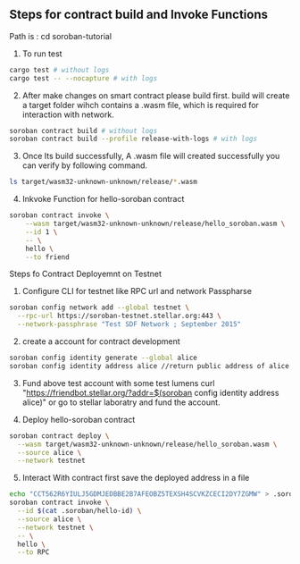 ## Steps for contract build and Invoke Functions

Path  is :  cd soroban-tutorial

1. To run test
```bash
cargo test # without logs
cargo test -- --nocapture # with logs
```

2. After make changes on smart contract please build first. build will create a target folder wihch contains a .wasm file, which is required for interaction with network.
```bash
soroban contract build # without logs
soroban contract build --profile release-with-logs # with logs
```
3. Once Its build successfully, A .wasm file will created successfully you can verify by following command.
```bash
ls target/wasm32-unknown-unknown/release/*.wasm
```
4. Inkvoke Function for hello-soroban contract
```bash
soroban contract invoke \
    --wasm target/wasm32-unknown-unknown/release/hello_soroban.wasm \
    --id 1 \
    -- \
    hello \
    --to friend
```

Steps fo Contract Deployemnt on Testnet

1. Configure CLI for testnet like RPC url and network Passpharse
```bash
soroban config network add --global testnet \
  --rpc-url https://soroban-testnet.stellar.org:443 \
  --network-passphrase "Test SDF Network ; September 2015"
```
2. create a account for contract development 
```bash
soroban config identity generate --global alice
soroban config identity address alice //return public address of alice
```
3. Fund above test account with some test lumens
 curl "https://friendbot.stellar.org/?addr=$(soroban config identity address alice)"
 or go to stellar laboratry  and fund the account.

4. Deploy hello-soroban contract
```bash
soroban contract deploy \
  --wasm target/wasm32-unknown-unknown/release/hello_soroban.wasm \
  --source alice \
  --network testnet
  ```
5. Interact With contract first save the deployed address in a file 
```bash
echo "CCT562R6YIULJ5GDMJEDBBE2B7AFEOBZ5TEXSH4SCVKZCECI2DY7ZGMW" > .soroban/hello-id
soroban contract invoke \
  --id $(cat .soroban/hello-id) \
  --source alice \
  --network testnet \
  -- \
  hello \
  --to RPC
```